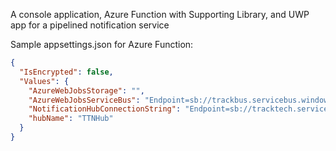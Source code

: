 A console application, Azure Function with Supporting Library, and UWP app for a pipelined notification service


Sample appsettings.json for Azure Function: 
```json
{
  "IsEncrypted": false,
  "Values": {
    "AzureWebJobsStorage": "",
    "AzureWebJobsServiceBus": "Endpoint=sb://trackbus.servicebus.windows.net/;SharedAccessKeyName=RootManageSharedAccessKey;SharedAccessKey=IPVzzzzz0OcTx+RLgqA+N8fPasdfaaxpQ7qB9R6s=",
    "NotificationHubConnectionString": "Endpoint=sb://tracktech.servicebus.windows.net/;SharedAccessKeyName=DefaultFullSharedAccessSignature;SharedAccessKey=RaqN67dBIxHkUmcDZwP4Y3qoEfv3rniC0cVoDY2vfhk=",
    "hubName": "TTNHub"
  }
}
```